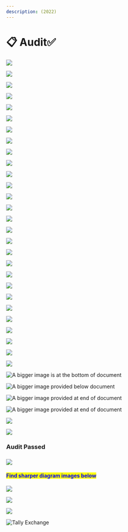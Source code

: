 ```yaml
---
description: (2022)
---
```


# 📋 Audit✅



![](<.gitbook/assets/image (28).png>)

![](<.gitbook/assets/image (30).png>)

![](<.gitbook/assets/image (20) (1).png>)

![](<.gitbook/assets/image (6) (1).png>)

![](<.gitbook/assets/image (2) (1).png>)

![](<.gitbook/assets/image (15).png>)

![](<.gitbook/assets/image (13).png>)

![](<.gitbook/assets/image (32).png>)

![](.gitbook/assets/image.png)

![](<.gitbook/assets/image (38).png>)

![](<.gitbook/assets/image (33).png>)

![](<.gitbook/assets/image (1).png>)

![](<.gitbook/assets/image (18) (1).png>)

![](<.gitbook/assets/image (5).png>)

![](<.gitbook/assets/image (10).png>)



![](<.gitbook/assets/image (27).png>)

![](<.gitbook/assets/image (9).png>)

![](<.gitbook/assets/image (31).png>)

![](<.gitbook/assets/image (4).png>)

![](<.gitbook/assets/image (22) (1).png>)

![](<.gitbook/assets/image (12) (1).png>)

![](<.gitbook/assets/image (25).png>)

![](<.gitbook/assets/image (29).png>)

![](<.gitbook/assets/image (24) (1).png>)

![](<.gitbook/assets/image (35) (1).png>)

![](<.gitbook/assets/image (11).png>)

![](<.gitbook/assets/image (8).png>)

![](<.gitbook/assets/image (14).png>)

![A bigger image is at the bottom of document](<.gitbook/assets/image (34) (1).png>)

![A bigger image provided below document](<.gitbook/assets/image (21) (1).png>)

![A bigger image provided at end of document](<.gitbook/assets/image (19).png>)

![A bigger image provided at end of document](<.gitbook/assets/image (23) (1).png>)

![](<.gitbook/assets/image (17).png>)

![](<.gitbook/assets/image (37) (1).png>)

### &#x20;                                                             Audit Passed

### &#x20;                                                 ![](<.gitbook/assets/CalvinFlyingGIF (2).gif>)&#x20;

#### <mark style="color:blue;">Find sharper diagram images below</mark>

![](<.gitbook/assets/image (16).png>)

![](<.gitbook/assets/image (36) (1).png>)

![](<.gitbook/assets/image (7).png>)

![Tally Exchange ](<.gitbook/assets/image (26) (1).png>)
